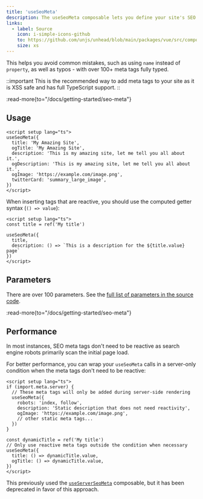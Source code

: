 ```yaml
---
title: 'useSeoMeta'
description: The useSeoMeta composable lets you define your site's SEO meta tags as a flat object with full TypeScript support.
links:
  - label: Source
    icon: i-simple-icons-github
    to: https://github.com/unjs/unhead/blob/main/packages/vue/src/composables.ts
    size: xs
---
```


This helps you avoid common mistakes, such as using `name` instead of `property`, as well as typos - with over 100+ meta tags fully typed.

::important
This is the recommended way to add meta tags to your site as it is XSS safe and has full TypeScript support.
::

:read-more{to="/docs/getting-started/seo-meta"}

## Usage

```vue [app.vue]
<script setup lang="ts">
useSeoMeta({
  title: 'My Amazing Site',
  ogTitle: 'My Amazing Site',
  description: 'This is my amazing site, let me tell you all about it.',
  ogDescription: 'This is my amazing site, let me tell you all about it.',
  ogImage: 'https://example.com/image.png',
  twitterCard: 'summary_large_image',
})
</script>
```

When inserting tags that are reactive, you should use the computed getter syntax (`() => value`):

```vue [app.vue]
<script setup lang="ts">
const title = ref('My title')

useSeoMeta({
  title,
  description: () => `This is a description for the ${title.value} page`
})
</script>
```

## Parameters

There are over 100 parameters. See the [full list of parameters in the source code](https://github.com/harlan-zw/zhead/blob/main/packages/zhead/src/metaFlat.ts#L1035).

:read-more{to="/docs/getting-started/seo-meta"}

## Performance

In most instances, SEO meta tags don't need to be reactive as search engine robots primarily scan the initial page load.

For better performance, you can wrap your `useSeoMeta` calls in a server-only condition when the meta tags don't need to be reactive:

```vue [app.vue]
<script setup lang="ts">
if (import.meta.server) {
  // These meta tags will only be added during server-side rendering
  useSeoMeta({
    robots: 'index, follow',
    description: 'Static description that does not need reactivity',
    ogImage: 'https://example.com/image.png',
    // other static meta tags...
  })
}

const dynamicTitle = ref('My title')
// Only use reactive meta tags outside the condition when necessary
useSeoMeta({
  title: () => dynamicTitle.value,
  ogTitle: () => dynamicTitle.value,
})
</script>
```

This previously used the [`useServerSeoMeta`](/docs/api/composables/use-server-seo-meta) composable, but it has been deprecated in favor of this approach.

